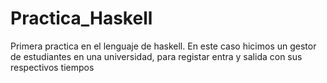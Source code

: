 # Practica_Haskell
Primera practica en el lenguaje de haskell. En este caso hicimos un gestor de estudiantes en una universidad, para registar entra y salida con sus respectivos tiempos
